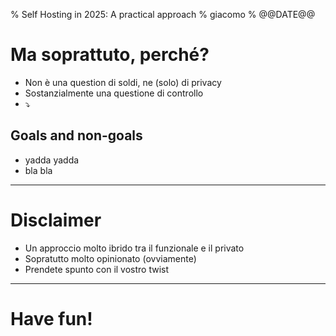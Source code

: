 % Self Hosting in 2025: A practical approach
% giacomo
% @@DATE@@

# Ma soprattuto, perché?

* Non è una question di soldi, ne (solo) di privacy
* Sostanzialmente una questione di controllo
* ⤵

## Goals and non-goals

* yadda yadda
* bla bla

---

# Disclaimer

* Un approccio molto ibrido tra il funzionale e il privato
* Sopratutto molto opinionato (ovviamente)
* Prendete spunto con il vostro twist



---

# Have fun!
